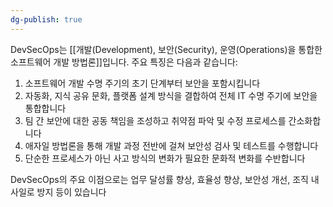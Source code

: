 ```yaml
---
dg-publish: true
---
```


DevSecOps는 [[개발(Development), 보안(Security), 운영(Operations)을 통합한 소프트웨어 개발 방법론]]입니다. 주요 특징은 다음과 같습니다:

1. 소프트웨어 개발 수명 주기의 초기 단계부터 보안을 포함시킵니다
2. 자동화, 지식 공유 문화, 플랫폼 설계 방식을 결합하여 전체 IT 수명 주기에 보안을 통합합니다
3. 팀 간 보안에 대한 공동 책임을 조성하고 취약점 파악 및 수정 프로세스를 간소화합니다
4. 애자일 방법론을 통해 개발 과정 전반에 걸쳐 보안성 검사 및 테스트를 수행합니다
5. 단순한 프로세스가 아닌 사고 방식의 변화가 필요한 문화적 변화를 수반합니다

DevSecOps의 주요 이점으로는 업무 달성률 향상, 효율성 향상, 보안성 개선, 조직 내 사일로 방지 등이 있습니다